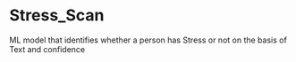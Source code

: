 # Stress_Scan
ML model that identifies whether a person has Stress or not on the basis of Text and confidence

